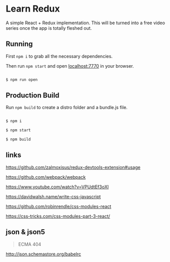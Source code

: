 # Learn Redux

A simple React + Redux implementation.
This will be turned into a free video series once the app is totally fleshed out.

## Running

First `npm i` to grab all the necessary dependencies.

Then run `npm start` and open <localhost:7770> in your browser.

```sh

$ npm run open

```

## Production Build

Run `npm build` to create a distro folder and a bundle.js file.

```sh

$ npm i

$ npm start

$ npm build

```

## links

https://github.com/zalmoxisus/redux-devtools-extension#usage

https://github.com/webpack/webpack

https://www.youtube.com/watch?v=VPUdtEf3oXI

https://davidwalsh.name/write-css-javascript

https://github.com/robinrendle/css-modules-react

https://css-tricks.com/css-modules-part-3-react/

## json & json5

> ECMA 404

http://json.schemastore.org/babelrc
